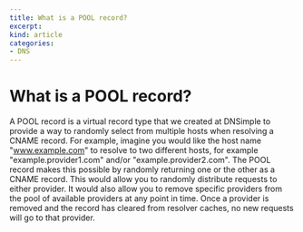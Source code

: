 ```yaml
---
title: What is a POOL record?
excerpt: 
kind: article
categories:
- DNS
---
```


# What is a POOL record?

A POOL record is a virtual record type that we created at DNSimple to provide a way to randomly select from multiple hosts when resolving a CNAME record. For example, imagine you would like the host name "www.example.com" to resolve to two different hosts, for example "example.provider1.com" and/or "example.provider2.com". The POOL record makes this possible by randomly returning one or the other as a CNAME record. This would allow you to randomly distribute requests to either provider. It would also allow you to remove specific providers from the pool of available providers at any point in time. Once a provider is removed and the record has cleared from resolver caches, no new requests will go to that provider.
